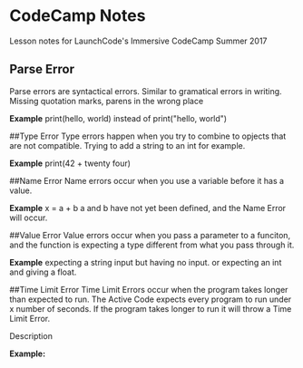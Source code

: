 # CodeCamp Notes

Lesson notes for LaunchCode's Immersive CodeCamp Summer 2017

## Parse Error
Parse errors are syntactical errors. Similar to gramatical errors in writing. 
Missing quotation marks, parens in the wrong place

**Example**
print(hello, world) 
instead of 
print("hello, world")

##Type Error
Type errors happen when you try to combine to opjects that are not compatible. Trying to add a string to an int for example.

**Example**
print(42 + twenty four)


##Name Error
Name errors occur when you use a variable before it has a value.

**Example**
x = a + b
a and b have not yet been defined, and the Name Error will occur.

##Value Error
Value errors occur when you pass a parameter to a funciton, and the function is expecting a type different from what you pass through it. 

**Example**
expecting a string input but having no input. or expecting an int and giving a float.

##Time Limit Error
Time Limit Errors occur when the program takes longer than expected to run. The Active Code expects every program to run under x number of seconds. If the program takes longer to run it will throw a Time Limit Error.



Description 

**Example:**